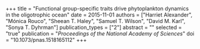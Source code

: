 +++
title = "Functional group-specific traits drive phytoplankton dynamics in the oligotrophic ocean"
date = 2015-11-01
authors = ["Harriet Alexander", "Mónica Rouco", "Sheean T. Haley", "Samuel T. Wilson", "David M. Karl", "Sonya T. Dyhrman"]
publication_types = ["2"]
abstract = ""
selected = "true"
publication = "*Proceedings of the National Academy of Sciences*"
doi = "10.1073/pnas.1518165112"
+++
